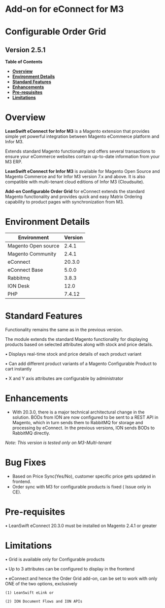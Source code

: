 # Add-on for eConnect for M3

# **Configurable Order Grid**

## **Version 2.5.1**


**Table of Contents**


- [**Overview**](#overview)
- [**Environment Details**](#environment-details)
- [**Standard Features**](#standard-features)
- [**Enhancements**](#enhancements)
- [**Pre-requisites**](#pre-requisites)
- [**Limitations**](#limitations)

# **Overview**

 **LeanSwift eConnect for Infor M3** is a Magento extension that provides simple yet powerful integration between Magento eCommerce platform and Infor M3.

Extends standard Magento functionality and offers several transactions to ensure your eCommerce websites contain up-to-date information from your M3 ERP.

 **LeanSwift eConnect for Infor M3** is available for Magento Open Source and Magento Commerce and for Infor M3 version 7.x and above. It is also compatible with multi-tenant cloud editions of Infor M3 (Cloudsuite).

 **Add-on Configurable Order Grid** for eConnect extends the standard Magento functionality and provides quick and easy Matrix Ordering capability to product pages with synchronization from M3. 

# **Environment Details**

| **Environment** | **Version** |
| --- | --- |
| Magento Open source | 2.4.1 |
| Magento Community | 2.4.1 |
| eConnect | 20.3.0 |
| eConnect Base | 5.0.0 |
| Rabbitmq | 3.8.3 |
| ION Desk | 12.0 |
| PHP | 7.4.12 |

# **Standard Features**

Functionality remains the same as in the previous version. 

The module extends the standard Magento functionality for displaying products based on selected attributes along with stock and price details.

•	Displays real-time stock and price details of each product variant

•	Can add different product variants of a Magento Configurable Product to cart instantly

•	X and Y axis attributes are configurable by administrator


# **Enhancements**

- With 20.3.0, there is a major technical architectural change in the solution. BODs from ION are now configured to be sent to a REST API in Magento, which in turn     sends them to RabbitMQ for storage and processing by eConnect. In the previous versions, ION sends BODs to RabbitMQ directly.

_Note: This version is tested only on M3-Multi-tenant_

# **Bug Fixes**

- Based on Price Sync(Yes/No), customer specific price gets updated in frontend.
- Order sync with M3 for configurable products is  fixed ( Issue only in CE).

# **Pre-requisites**

•	LeanSwift eConnect 20.3.0 must be installed on Magento 2.4.1 or greater

# **Limitations**

•	Grid is available only for Configurable products

•	Up to 3 attributes can be configured to display in the frontend

•	eConnect and hence the Order Grid add-on, can be set to work with only ONE of the two options, exclusively 

    (1) LeanSwift eLink or 
  
    (2) ION Document Flows and ION APIs


